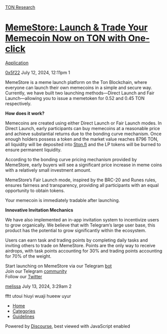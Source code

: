 [TON Research](/)

# [MemeStore: Launch & Trade Your Memecoin Now on TON with One-click](/t/memestore-launch-trade-your-memecoin-now-on-ton-with-one-click/28419)

[Application](/c/application/20) 

    

[0x5f22](https://tonresear.ch/u/0x5f22)  July 12, 2024, 12:11pm  1

MemeStore is a meme launch platform on the Ton Blockchain, where everyone can launch their own memecoins in a simple and secure way. Currently, we have built two launching methods—Direct Launch and Fair Launch—allowing you to issue a memetoken for 0.52 and 0.45 TON respectively.

**How does it work?**

Memecoins are created using either Direct Launch or Fair Launch modes. In Direct Launch, early participants can buy memecoins at a reasonable price and achieve substantial returns due to the bonding curve mechanism. Once enough holders possess a token and the market value reaches 8796 TON, all liquidity will be deposited into [Ston.fi](http://Ston.fi) and the LP tokens will be burned to ensure permanent liquidity.

According to the bonding curve pricing mechanism provided by MemeStore, early buyers will see a significant price increase in meme coins with a relatively small investment amount.

MemeStore’s Fair Launch mode, inspired by the BRC-20 and Runes rules, ensures fairness and transparency, providing all participants with an equal opportunity to obtain tokens.

Your memecoin is immediately tradable after launching.

**Innovative Invitation Mechanics**

We have also implemented an in-app invitation system to incentivize users to grow organically. We believe that with Telegram’s large user base, this product has the potential to grow significantly within the ecosystem.

Users can earn task and trading points by completing daily tasks and inviting others to trade on MemeStore. Points are the only way to receive airdrops, with task points accounting for 30% and trading points accounting for 70% of the weight.

Start launching on MemeStore via our Telegram [bot](https://t.me/MeMestoreioBot)  
Join our Telegram [community](https://t.me/memestore_io)  
Follow our [Twitter](https://x.com/memestore_io)

 

[melissa](https://tonresear.ch/u/melissa) July 13, 2024, 3:29am  2

fftt utoui hiuyi wuaji hueew uyur

 

*   [Home](/)
*   [Categories](/categories)
*   [Guidelines](/guidelines)

Powered by [Discourse](https://www.discourse.org), best viewed with JavaScript enabled